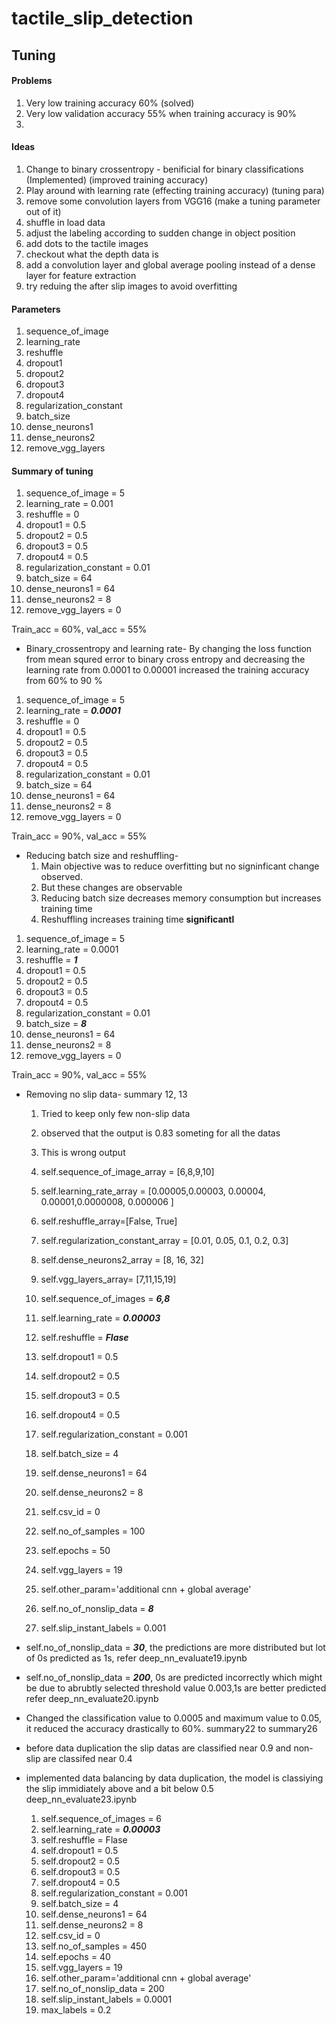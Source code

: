 # tactile_slip_detection
## Tuning

#### Problems
1. Very low training accuracy 60%  (solved)
2. Very low validation accuracy 55% when training accuracy is 90%
3. 
#### Ideas

1. Change to binary crossentropy - benificial for binary classifications (Implemented) (improved training accuracy)
2. Play around with learning rate (effecting training accuracy) (tuning para)
3. remove some convolution layers from VGG16 (make a tuning parameter out of it)
4. shuffle in load data
5. adjust the labeling according to sudden change in object position
6. add dots to the tactile images
7. checkout what the depth data is
8. add a convolution layer and global average pooling instead of a dense layer for feature extraction
9. try reduing the after slip images to avoid overfitting


#### Parameters
1. sequence_of_image 
2. learning_rate 
3. reshuffle 
4. dropout1 
5. dropout2 
6. dropout3 
7. dropout4 
8. regularization_constant 
9. batch_size 
10. dense_neurons1 
11. dense_neurons2
12. remove_vgg_layers

#### Summary of tuning

1. sequence_of_image = 5
2. learning_rate = 0.001
3. reshuffle = 0
4. dropout1 = 0.5
5. dropout2 = 0.5
6. dropout3 = 0.5
7. dropout4 = 0.5
8. regularization_constant = 0.01 
9. batch_size = 64
10. dense_neurons1 = 64
11. dense_neurons2 = 8
12. remove_vgg_layers = 0

Train_acc = 60%, val_acc = 55%

* Binary_crossentropy and learning rate-
   By changing the loss function from mean squred error to binary cross entropy
   and decreasing the learning rate from 0.0001 to 0.00001 increased the training
   accuracy from 60% to 90 %

1. sequence_of_image = 5
2. learning_rate = ***0.0001***
3. reshuffle = 0
4. dropout1 = 0.5
5. dropout2 = 0.5
6. dropout3 = 0.5
7. dropout4 = 0.5
8. regularization_constant = 0.01 
9. batch_size = 64
10. dense_neurons1 = 64
11. dense_neurons2 = 8
12. remove_vgg_layers = 0

Train_acc = 90%, val_acc = 55%

* Reducing batch size and reshuffling-
  1. Main objective was to reduce overfitting but no signinficant change observed.
  2. But these changes are observable
  3. Reducing batch size decreases memory consumption but increases training time
  4. Reshuffling increases training time **significantl**

1. sequence_of_image = 5
2. learning_rate = 0.0001
3. reshuffle = ***1***
4. dropout1 = 0.5
5. dropout2 = 0.5
6. dropout3 = 0.5
7. dropout4 = 0.5
8. regularization_constant = 0.01 
9. batch_size = ***8***
10. dense_neurons1 = 64
11. dense_neurons2 = 8
12. remove_vgg_layers = 0

Train_acc = 90%, val_acc = 55%

* Removing no slip data- summary 12, 13 
  1. Tried to keep only few non-slip data
  2. observed that the output is 0.83 someting for all the datas
  3. This is wrong output
   
  1. self.sequence_of_image_array = [6,8,9,10]
  2. self.learning_rate_array = [0.00005,0.00003, 0.00004, 0.00001,0.0000008, 0.000006 ]
  3. self.reshuffle_array=[False, True]
  4. self.regularization_constant_array = [0.01, 0.05, 0.1, 0.2, 0.3]
  5. self.dense_neurons2_array = [8, 16, 32]
  6. self.vgg_layers_array= [7,11,15,19]
  7. self.sequence_of_images =  ***6,8***
  8. self.learning_rate = ***0.00003***
  9. self.reshuffle = ***Flase***
  10. self.dropout1 = 0.5
  11. self.dropout2 = 0.5
  12. self.dropout3 = 0.5
  13. self.dropout4 = 0.5
  14. self.regularization_constant = 0.001
  15. self.batch_size = 4
  16. self.dense_neurons1 = 64
  17. self.dense_neurons2 = 8
  18. self.csv_id = 0
  19. self.no_of_samples = 100
  20. self.epochs = 50
  21. self.vgg_layers = 19
  22. self.other_param='additional cnn + global average'
  23. self.no_of_nonslip_data = ***8***
  24. self.slip_instant_labels = 0.001

* self.no_of_nonslip_data = ***30***, the predictions are more distributed but lot of 0s predicted as 1s, refer deep_nn_evaluate19.ipynb
* self.no_of_nonslip_data = ***200***, 0s are predicted incorrectly which might be due to abrubtly selected threshold value 0.003,1s are better predicted refer deep_nn_evaluate20.ipynb
* Changed the classification value to 0.0005 and maximum value to 0.05, it reduced the accuracy drastically to 60%. summary22 to summary26
* before data duplication the slip datas are classified near 0.9 and non- slip are classifed near 0.4
* implemented data balancing by data duplication, the model is classiying the slip immidiately above and a bit below 0.5 deep_nn_evaluate23.ipynb

  1. self.sequence_of_images =  6
  2. self.learning_rate = ***0.00003***
  3. self.reshuffle = Flase
  4.  self.dropout1 = 0.5
  5.  self.dropout2 = 0.5
  6.  self.dropout3 = 0.5
  7.  self.dropout4 = 0.5
  8.  self.regularization_constant = 0.001
  9.  self.batch_size = 4
  10. self.dense_neurons1 = 64
  11. self.dense_neurons2 = 8
  12. self.csv_id = 0
  13. self.no_of_samples = 450
  14. self.epochs = 40
  15. self.vgg_layers = 19
  16. self.other_param='additional cnn + global average'
  17. self.no_of_nonslip_data = 200
  18. self.slip_instant_labels = 0.0001
  19. max_labels = 0.2
